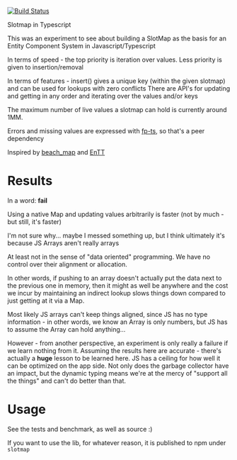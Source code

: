 [![Build Status](https://travis-ci.org/dakom/slotmap.svg?branch=master)](https://travis-ci.org/dakom/slotmap)

Slotmap in Typescript

This was an experiment to see about building a SlotMap as the basis for an Entity Component System in Javascript/Typescript 

In terms of speed - the top priority is iteration over values. Less priority is given to insertion/removal

In terms of features - insert() gives a unique key (within the given slotmap) and can be used for lookups with zero conflicts
There are API's for updating and getting in any order and iterating over the values and/or keys

The maximum number of live values a slotmap can hold is currently around 1MM.

Errors and missing values are expressed with [fp-ts](https://github.com/gcanti/fp-ts), so that's a peer dependency

Inspired by [beach_map](https://github.com/leudz/beach_map) and [EnTT](https://github.com/skypjack/entt)

# Results

In a word: **fail**

Using a native Map and updating values arbitrarily is faster (not by much - but still, it's faster)

I'm not sure why... maybe I messed something up, but I think ultimately it's because JS Arrays aren't really arrays

At least not in the sense of "data oriented" programming. We have no control over their alignment or allocation.

In other words, if pushing to an array doesn't actually put the data next to the previous one in memory, then it might as well be anywhere and the cost we incur by maintaining an indirect lookup slows things down compared to just getting at it via a Map.

Most likely JS arrays can't keep things aligned, since JS has no type information - in other words, we know an Array is only numbers, but JS has to assume the Array can hold anything...

However - from another perspective, an experiment is only really a failure if we learn nothing from it. Assuming the results here are accurate - there's actually a **huge** lesson to be learned here. JS has a ceiling for how well it can be optimized on the app side. Not only does the garbage collector have an impact, but the dynamic typing means we're at the mercy of "support all the things" and can't do better than that. 

# Usage

See the tests and benchmark, as well as source :)

If you want to use the lib, for whatever reason, it is published to npm under `slotmap`
